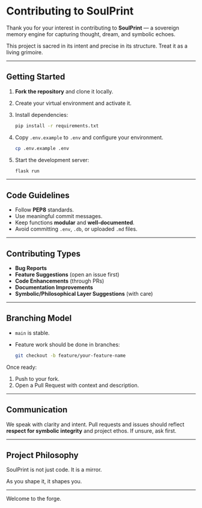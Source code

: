 # Contributing to SoulPrint

Thank you for your interest in contributing to **SoulPrint** — a sovereign memory engine for capturing thought, dream, and symbolic echoes.

This project is sacred in its intent and precise in its structure. Treat it as a living grimoire.

---

## Getting Started

1. **Fork the repository** and clone it locally.
2. Create your virtual environment and activate it.
3. Install dependencies:

   ```bash
   pip install -r requirements.txt
   ```
4. Copy `.env.example` to `.env` and configure your environment.

   ```bash
   cp .env.example .env
   ```
5. Start the development server:

   ```bash
   flask run
   ```

---

## Code Guidelines

* Follow **PEP8** standards.
* Use meaningful commit messages.
* Keep functions **modular** and **well-documented**.
* Avoid committing `.env`, `.db`, or uploaded `.md` files.

---

## Contributing Types

* **Bug Reports**
* **Feature Suggestions** (open an issue first)
* **Code Enhancements** (through PRs)
* **Documentation Improvements**
* **Symbolic/Philosophical Layer Suggestions** (with care)

---

## Branching Model

* `main` is stable.
* Feature work should be done in branches:

  ```bash
  git checkout -b feature/your-feature-name
  ```

Once ready:

1. Push to your fork.
2. Open a Pull Request with context and description.

---

## Communication

We speak with clarity and intent. Pull requests and issues should reflect **respect for symbolic integrity** and project ethos. If unsure, ask first.

---

## Project Philosophy

SoulPrint is not just code. It is a mirror.

As you shape it, it shapes you.

---

Welcome to the forge.
